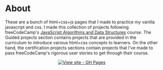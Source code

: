 # About
These are a bunch of html+css+js pages that I made to practice my vanilla javascript and css. I made this collection of projects following freeCodeCamp's [JavaScript Algorithms and Data Structures](https://www.freecodecamp.org/learn/javascript-algorithms-and-data-structures-v8) course. The Guided projects section contains projects that are provided in the curriculum to introduce various html+css concepts to learners. On the other hand, the certification projects sections contain projects that I've made to pass freeCodeCamp's rigorous user stories to get through their course.

<div align="center">

[![View site - GH Pages](https://img.shields.io/badge/View_site-GH_Pages-2ea44f?style=for-the-badge)](https://bharath314.github.io/fCC-JS/)

</div>
